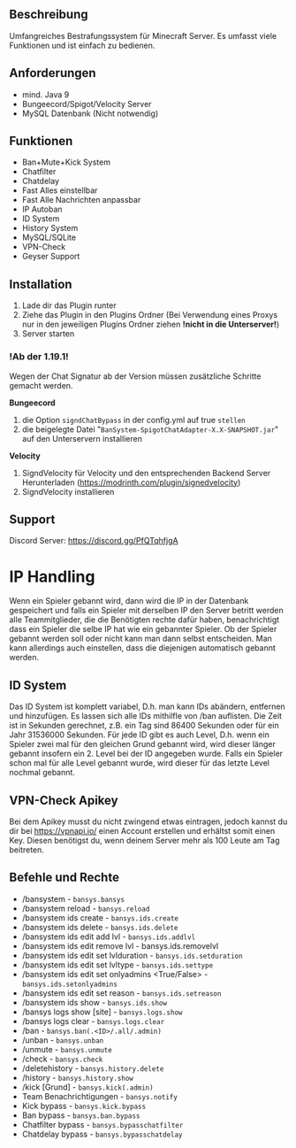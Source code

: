 ## Beschreibung
Umfangreiches Bestrafungssystem für Minecraft Server. Es umfasst viele Funktionen und ist einfach zu bedienen.

## Anforderungen
- mind. Java 9
- Bungeecord/Spigot/Velocity Server
- MySQL Datenbank (Nicht notwendig)

## Funktionen
- Ban+Mute+Kick System
- Chatfilter
- Chatdelay
- Fast Alles einstellbar
- Fast Alle Nachrichten anpassbar
- IP Autoban
- ID System
- History System
- MySQL/SQLite
- VPN-Check
- Geyser Support

## Installation
1. Lade dir das Plugin runter
2. Ziehe das Plugin in den Plugins Ordner (Bei Verwendung eines Proxys nur in den jeweiligen Plugins Ordner ziehen **!nicht in die Unterserver!**)
3. Server starten

### !Ab der 1.19.1!
Wegen der Chat Signatur ab der Version müssen zusätzliche Schritte gemacht werden.

**Bungeecord**
1. die Option `signdChatBypass` in der config.yml auf true `stellen`
2. die beigelegte Datei "`BanSystem-SpigotChatAdapter-X.X-SNAPSHOT.jar`" auf den Unterservern installieren

**Velocity**
1. SigndVelocity für Velocity und den entsprechenden Backend Server Herunterladen (https://modrinth.com/plugin/signedvelocity)
2. SigndVelocity installieren

## Support
Discord Server: https://discord.gg/PfQTqhfjgA

# IP Handling
Wenn ein Spieler gebannt wird, dann wird die IP in der Datenbank gespeichert und falls ein Spieler mit derselben IP den Server betritt werden alle Teammitglieder, 
die die Benötigten rechte dafür haben, benachrichtigt dass ein Spieler die selbe IP hat wie ein gebannter Spieler. 
Ob der Spieler gebannt werden soll oder nicht kann man dann selbst entscheiden. Man kann allerdings auch einstellen, dass die diejenigen automatisch gebannt werden.​

## ID System
Das ID System ist komplett variabel, D.h. man kann IDs abändern, entfernen und hinzufügen. Es lassen sich alle IDs mithilfle von /ban auflisten. Die Zeit ist in Sekunden gerechnet, z.B. ein Tag sind 86400 Sekunden oder für ein Jahr 31536000 Sekunden. 
Für jede ID gibt es auch Level, D.h. wenn ein Spieler zwei mal für den gleichen Grund gebannt wird, wird dieser länger gebannt insofern ein 2. Level bei der ID angegeben wurde. Falls ein Spieler schon mal für alle Level gebannt wurde, wird dieser für das letzte Level nochmal gebannt.

## VPN-Check Apikey
Bei dem Apikey musst du nicht zwingend etwas eintragen, jedoch kannst du dir bei https://vpnapi.io/ einen Account erstellen und erhältst somit einen Key. Diesen benötigst du, wenn deinem Server mehr als 100 Leute am Tag beitreten.

## Befehle und Rechte

- /bansystem - `bansys.bansys`
- /bansystem reload - `bansys.reload`
- /bansystem ids create <ID> <Type> <OnlyAdmins> <duration> <reason> - `bansys.ids.create`
- /bansystem ids delete <ID> - `bansys.ids.delete`
- /bansystem ids edit <ID> add lvl <Duration> <Type> - `bansys.ids.addlvl`
- /bansystem ids edit <ID> remove lvl <lvl> - bansys.ids.removelvl
- /bansystem ids edit <ID> set lvlduration <lvl> <Duration> - `bansys.ids.setduration`
- /bansystem ids edit <ID> set lvltype <lvl> <Type> - `bansys.ids.settype`
- /bansystem ids edit <ID> set onlyadmins <True/False> - `bansys.ids.setonlyadmins`
- /bansystem ids edit <ID> set reason <reason> - `bansys.ids.setreason`
- /bansystem ids show <ID> - `bansys.ids.show`
- /bansys logs show [site] - `bansys.logs.show`
- /bansys logs clear - `bansys.logs.clear`
- /ban <Spieler> <ID> - `bansys.ban(.<ID>/.all/.admin)`
- /unban <Spieler> - `bansys.unban`
- /unmute <Spieler> - `bansys.unmute`
- /check <Spieler> - `bansys.check`
- /deletehistory <Spieler> - `bansys.history.delete`
- /history <Spieler> - `bansys.history.show`
- /kick <Spieler> [Grund] - `bansys.kick(.admin)`
- Team Benachrichtigungen - `bansys.notify`
- Kick bypass - `bansys.kick.bypass`
- Ban bypass - `bansys.ban.bypass`
- Chatfilter bypass - `bansys.bypasschatfilter`
- Chatdelay bypass - `bansys.bypasschatdelay`

